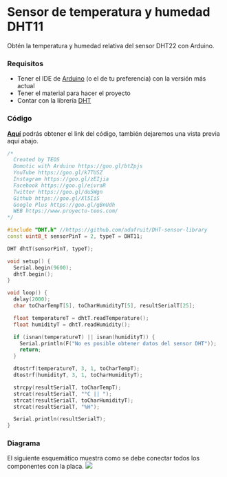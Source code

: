 # Sensor de temperatura y humedad DHT11
Obtén la temperatura y humedad relativa del sensor DHT22 con Arduino.

### Requisitos
- Tener el IDE de [Arduino](https://www.arduino.cc/en/Main/Software) (o el de tu preferencia) con la versión más actual
- Tener el material para hacer el proyecto
- Contar con la librería [DHT](https://github.com/adafruit/DHT-sensor-library)

### Código
**[Aquí](https://github.com/proyectoTEOS/Sensor-de-temperatura-y-humedad-DHT11-con-Arduino/blob/master/Sensor-de-temperatura-y-humedad-DHT11-con-Arduino.ino)** podrás obtener el link del código, también dejaremos una vista previa aquí abajo.

```c++
/*
  Created by TEOS
  Domotic with Arduino https://goo.gl/btZpjs
  YouTube https://goo.gl/k7TUSZ
  Instagram https://goo.gl/zEIjia
  Facebook https://goo.gl/eivraR
  Twitter https://goo.gl/du5Wgn
  Github https://goo.gl/Xl5IiS
  Google Plus https://goo.gl/gBnUdh
  WEB https://www.proyecto-teos.com/
*/

#include "DHT.h" //https://github.com/adafruit/DHT-sensor-library
const uint8_t sensorPinT = 2, typeT = DHT11;

DHT dhtT(sensorPinT, typeT);

void setup() {
  Serial.begin(9600);
  dhtT.begin();
}

void loop() {
  delay(2000);
  char toCharTempT[5], toCharHumidityT[5], resultSerialT[25];

  float temperatureT = dhtT.readTemperature();
  float humidityT = dhtT.readHumidity();

  if (isnan(temperatureT) || isnan(humidityT)) {
    Serial.println(F("No es posible obtener datos del sensor DHT"));
    return;
  }

  dtostrf(temperatureT, 3, 1, toCharTempT);
  dtostrf(humidityT, 3, 1, toCharHumidityT);

  strcpy(resultSerialT, toCharTempT);
  strcat(resultSerialT, "°C || ");
  strcat(resultSerialT, toCharHumidityT);
  strcat(resultSerialT, "%H");

  Serial.println(resultSerialT);
}

```

### Diagrama
El siguiente esquemático muestra como se debe conectar todos los componentes con la placa.
![](https://github.com/proyectoTEOS/Sensor-de-temperatura-y-humedad-DHT11-con-Arduino/blob/master/Sensor-de-temperatura-y-humedad-DHT11-con-Arduino.jpg)
